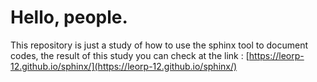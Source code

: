 # Hello, people.

This repository is just a study of how to use the sphinx tool to document codes, the result of this study you can check at the link : [https://leorp-12.github.io/sphinx/](https://leorp-12.github.io/sphinx/) 

